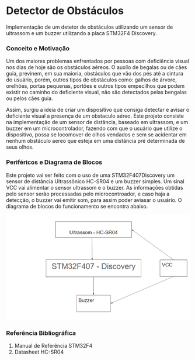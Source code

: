 # Detector de Obstáculos

Implementação de um detetor de obstáculos utilizando um sensor de ultrassom e um buzzer utilizando a placa STM32F4 Discovery.

### Conceito e Motivação

Um dos maiores problemas enfrentados por pessoas com deficiência visual nos dias de hoje são os obstáculos aéreos. O auxílo de begalas ou de cães guia, previnem, em sua maioria, obstáculos que vão  dos pés até a cintura do usuário, porém, outros tipos de obstáculos como: galhos de árvore, orelhões, portas pequenas, portões e outros tipos empecilhos que podem existir no caminho do deficiente visual, não são detectados pelas bengalas ou pelos cães guia.

Assim, surgiu a ideia de criar um dispositivo que consiga detectar e avisar o deficiente visual a presença de um obstaculo aéreo. Este projeto consiste na implementação de um sensor de distância, baseado em ultrassom, e um buzzer em um microcontrolador, fazendo com que o usuário que utilize o dispositivo, possa se locomover de olhos vendados e sem se acidentar em nenhum obstáculo aereo que esteja em uma distância pré determinada de seus olhos.   

### Periféricos e Diagrama de Blocos

Este projeto vai ser feito com o uso de uma STM32F407Discovery um sensor de distância Ultrassônico HC-SR04 e um buzzer simples. Um sinal VCC vai alimentar o sensor ultrassom e o buzzer. As informações obtidas pelo sensor serão processadas pelo microcontroador, e caso haja a detecção, o buzzer vai emitir som, para assim poder aviasar o usuário. O diagrama de blocos do funcionamento se encontra abaixo.

![Screenshot](buzzer.PNG)

### Referência Bibliográfica

1. Manual de Referência STM32F4
2. Datasheet HC-SR04
